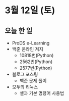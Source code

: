# 3월 12일 (토)

## 오늘 한 일

* ProDS e-Learning
* 백준 온라인 져지
  * 10818번(Python)
  * 2562번(Python)
  * 2577번(Python)
* 블로그 포스팅
  * 백준 문제 풀이
* 모두의 리눅스
  * 셸과 기본 명령어 사용법 
